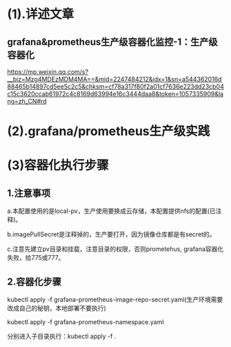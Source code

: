 # (1).详述文章

## grafana&prometheus生产级容器化监控-1：生产级容器化

https://mp.weixin.qq.com/s?__biz=Mzg4MDEzMDM4MA==&mid=2247484212&idx=1&sn=a544362016d88465b14897cd5ee5c2c5&chksm=cf78a317f80f2a01cf7636e223dd23cb04c15c3620ccab61972c4c8169d63994e16c3444daa8&token=1057335909&lang=zh_CN#rd

# (2).grafana/prometheus生产级实践



# (3)容器化执行步骤

## 1.注意事项

a.本配置使用的是local-pv，生产使用要换成云存储，本配置提供nfs的配置(已注释)。

b.imagePullSecret是注释掉的，生产要打开，因为镜像仓库都是有secret的。

c.注意先建立pv目录和挂载，注意目录的权限，否则prometehus, grafana容器化失败，给775或777。

## 2.容器化步骤

kubectl apply -f grafana-prometheus-image-repo-secret.yaml(生产环境需要改成自己的秘钥，本地部署不要执行)

kubectl apply -f grafana-prometheus-namespace.yaml

分别进入子目录执行：kubectl apply -f .
